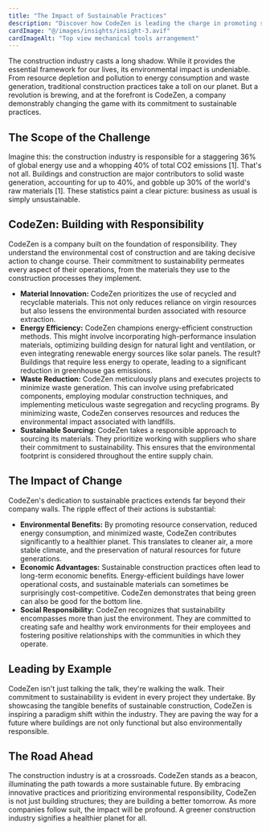 ```yaml
---
title: "The Impact of Sustainable Practices"
description: "Discover how CodeZen is leading the charge in promoting sustainability within the construction industry"
cardImage: "@/images/insights/insight-3.avif"
cardImageAlt: "Top view mechanical tools arrangement"
---
```


The construction industry casts a long shadow.  While it provides the essential framework for our lives, its environmental impact is undeniable. From resource depletion and pollution to energy consumption and waste generation, traditional construction practices take a toll on our planet. But a revolution is brewing, and at the forefront is CodeZen, a company demonstrably changing the game with its commitment to sustainable practices.

## The Scope of the Challenge

Imagine this: the construction industry is responsible for a staggering 36% of global energy use and a whopping 40% of total CO2 emissions [1].  That's not all.  Buildings and construction are major contributors to solid waste generation, accounting for up to 40%, and gobble up 30% of the world's raw materials [1]. These statistics paint a clear picture: business as usual is simply unsustainable.

## CodeZen: Building with Responsibility

CodeZen is a company built on the foundation of responsibility. They understand the environmental cost of construction and are taking decisive action to change course. Their commitment to sustainability permeates every aspect of their operations, from the materials they use to the construction processes they implement.

* **Material Innovation:** CodeZen prioritizes the use of recycled and recyclable materials. This not only reduces reliance on virgin resources but also lessens the environmental burden associated with resource extraction. 
* **Energy Efficiency:**  CodeZen champions energy-efficient construction methods.  This might involve incorporating high-performance insulation materials, optimizing building design for natural light and ventilation, or even integrating renewable energy sources like solar panels.  The result?  Buildings that require less energy to operate, leading to a significant reduction in greenhouse gas emissions.
* **Waste Reduction:**  CodeZen meticulously plans and executes projects to minimize waste generation.  This can involve using prefabricated components, employing modular construction techniques, and implementing meticulous waste segregation and recycling programs.  By minimizing waste, CodeZen conserves resources and reduces the environmental impact associated with landfills.
* **Sustainable Sourcing:**  CodeZen takes a responsible approach to sourcing its materials.  They prioritize working with suppliers who share their commitment to sustainability.  This ensures that the environmental footprint is considered throughout the entire supply chain.

## The Impact of Change

CodeZen's dedication to sustainable practices extends far beyond their company walls.  The ripple effect of their actions is substantial:

* **Environmental Benefits:**  By promoting resource conservation, reduced energy consumption, and minimized waste, CodeZen contributes significantly to a healthier planet.  This translates to cleaner air, a more stable climate, and the preservation of natural resources for future generations. 
* **Economic Advantages:**  Sustainable construction practices often lead to long-term economic benefits.  Energy-efficient buildings have lower operational costs, and sustainable materials can sometimes be surprisingly cost-competitive.  CodeZen demonstrates that being green can also be good for the bottom line.
* **Social Responsibility:**  CodeZen recognizes that sustainability encompasses more than just the environment.  They are committed to creating safe and healthy work environments for their employees and fostering positive relationships with the communities in which they operate.

## Leading by Example

CodeZen isn't just talking the talk, they're walking the walk. Their commitment to sustainability is evident in every project they undertake.  By showcasing the tangible benefits of sustainable construction, CodeZen is inspiring a paradigm shift within the industry.  They are paving the way for a future where buildings are not only functional but also environmentally responsible.

## The Road Ahead

The construction industry is at a crossroads.  CodeZen stands as a beacon, illuminating the path towards a more sustainable future.  By embracing innovative practices and prioritizing environmental responsibility, CodeZen is not just building structures; they are building a better tomorrow.  As more companies follow suit, the impact will be profound. A greener construction industry signifies a healthier planet for all. 